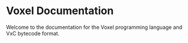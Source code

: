 # Voxel Documentation
Welcome to the documentation for the Voxel programming language and VxC bytecode format.